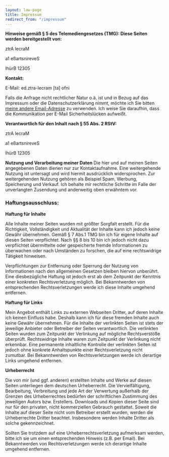 ```yaml
---
layout: law-page
title: Impressum
redirect_from: "/impressum"
---
```


**Hinweise gemäß § 5 des Telemediengesetzes (TMG): Diese Seiten werden bereitgestellt von:**

<span class="bot">ztrA lecraM</span>

<span class="bot">a1 eßartsnireveS</span>

<span class="bot">lhürB 12305</span>


**Kontakt:**

E-Mail: <span class="bot">ed.ztra-lecram [ta] ofni</span>

Falls die Anfrage nicht rechtlicher Natur o.ä. ist und in Bezug auf das Impressum oder die Datenschutzerklärung nimmt, möchte ich Sie bitten [meine andere Email-Adresse](https://marcel-artz.de/contact.html) zu verwenden.
Ich weise Sie daraufhin, dass die Kommunikation per E-Mail Sicherheitslücken aufweißt.



**Verantwortlich für den Inhalt nach § 55 Abs. 2 RStV:**

<span class="bot">ztrA lecraM</span>

<span class="bot">a1 eßartsnireveS</span>

<span class="bot">lhürB 12305</span>

**Nutzung und Verarbeitung meiner Daten**
Die hier und auf meinen Seiten angegebenen Daten dienen nur zur Kontaktaufnahme. Eine weitergehende Nutzung ist untersagt und wird hiermit ausdrücklich widersprochen. Zur weitergehenden Nutzung gehören als Beispiel Spam, Werbung, Speicherung und Verkauf.
Ich behalte mir rechtliche Schritte im Falle der unverlangten Zusendung und anderweitig oben erwähntem vor.


### Haftungsausschluss:


**Haftung für Inhalte**

Alle Inhalte meiner Seiten wurden mit größter Sorgfalt erstellt. Für die Richtigkeit, Vollständigkeit und Aktualität der Inhalte kann ich jedoch keine Gewähr übernehmen. Gemäß § 7 Abs.1 TMG bin ich für eigene Inhalte auf diesen Seiten verpflichtet. Nach §§ 8 bis 10 bin ich jedoch nicht dazu verpflichtet übermittelte oder gespeicherte fremde Informationen zu überwachen oder nach Umständen zu forschen, die auf eine rechtswidrige Tätigkeit hinweisen.

Verpflichtungen zur Entfernung oder Sperrung der Nutzung von Informationen nach den allgemeinen Gesetzen bleiben hiervon unberührt. Eine diesbezügliche Haftung ist jedoch erst ab dem Zeitpunkt der Kenntnis einer konkreten Rechtsverletzung möglich. Bei Bekanntwerden von entsprechenden Rechtsverletzungen werde ich diese Inhalte umgehend entfernen.


**Haftung für Links**

Mein Angebot enthält Links zu externen Webseiten Dritter, auf deren Inhalte ich keinen Einfluss habe. Deshalb kann ich für diese fremden Inhalte auch keine Gewähr übernehmen. Für die Inhalte der verlinkten Seiten ist stets der jeweilige Anbieter oder Betreiber der Seiten verantwortlich. Die verlinkten Seiten wurden zum Zeitpunkt der Verlinkung auf mögliche Rechtsverstöße überprüft. Rechtswidrige Inhalte waren zum Zeitpunkt der Verlinkung nicht erkennbar. Eine permanente inhaltliche Kontrolle der verlinkten Seiten ist jedoch ohne konkrete Anhaltspunkte einer Rechtsverletzung nicht zumutbar. Bei Bekanntwerden von Rechtsverletzungen werde ich derartige Links umgehend entfernen.


**Urheberrecht**

Die von mir (und ggf. anderen) erstellten Inhalte und Werke auf diesen Seiten unterliegen dem deutschen Urheberrecht. Die Vervielfältigung, Bearbeitung, Verbreitung und jede Art der Verwertung außerhalb der Grenzen des Urheberrechtes bedürfen der schriftlichen Zustimmung des jeweiligen Autors bzw. Erstellers. Downloads und Kopien dieser Seite sind nur für den privaten, nicht kommerziellen Gebrauch gestattet.
Soweit die Inhalte auf dieser Seite nicht vom Betreiber erstellt wurden, werden die Urheberrechte Dritter beachtet. Insbesondere werden Inhalte Dritter als solche gekennzeichnet.

Sollten Sie trotzdem auf eine Urheberrechtsverletzung aufmerksam werden, bitte ich sie um einen entsprechenden Hinweis (z.B. per Email). Bei Bekanntwerden von Rechtsverletzungen werde ich derartige Inhalte umgehend entfernen.
